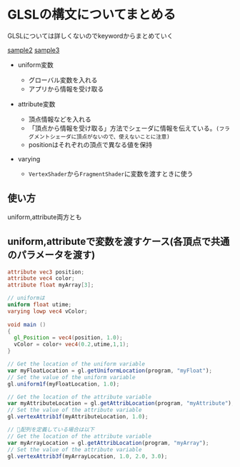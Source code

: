 # GLSLの構文についてまとめる

GLSLについては詳しくないのでkeywordからまとめていく

[sample2](sample2/)
[sample3](sample3/)

- uniform変数
  - グローバル変数を入れる
  - アプリから情報を受け取る

- attribute変数
  - 頂点情報などを入れる
  - 「頂点から情報を受け取る」方法でシェーダに情報を伝えている。`(フラグメントシェーダに頂点がないので、使えないことに注意)`
  - positionはそれぞれの頂点で異なる値を保持

- varying
  - `VertexShader`から`FragmentShader`に変数を渡すときに使う

## 使い方

uniform,attribute両方とも

## uniform,attributeで変数を渡すケース(各頂点で共通のパラメータを渡す)

```glsl
attribute vec3 position;
attribute vec4 color;
attribute float myArray[3];

// uniformは
uniform float utime;
varying lowp vec4 vColor;
    
void main ()    
{
  gl_Position = vec4(position, 1.0);
  vColor = color+ vec4(0.2,utime,1,1);
}
```

```js
// Get the location of the uniform variable
var myFloatLocation = gl.getUniformLocation(program, "myFloat");
// Set the value of the uniform variable
gl.uniform1f(myFloatLocation, 1.0);

// Get the location of the attribute variable
var myAttributeLocation = gl.getAttribLocation(program, "myAttribute");
// Set the value of the attribute variable
gl.vertexAttrib1f(myAttributeLocation, 1.0);

// 🌟配列を定義している場合は以下
// Get the location of the attribute variable
var myArrayLocation = gl.getAttribLocation(program, "myArray");
// Set the value of the attribute variable
gl.vertexAttrib3f(myArrayLocation, 1.0, 2.0, 3.0);
```
